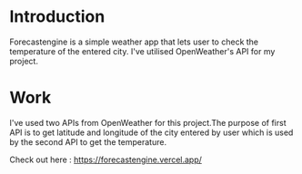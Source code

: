 # Introduction

Forecastengine is a simple weather app that lets user to check the temperature of the entered city. I've utilised OpenWeather's API for my project.

# Work

I've used two APIs from OpenWeather for this project.The purpose of first API is to get latitude and longitude of the city entered by user
which is used by the second API to get the temperature. 

Check out here : https://forecastengine.vercel.app/